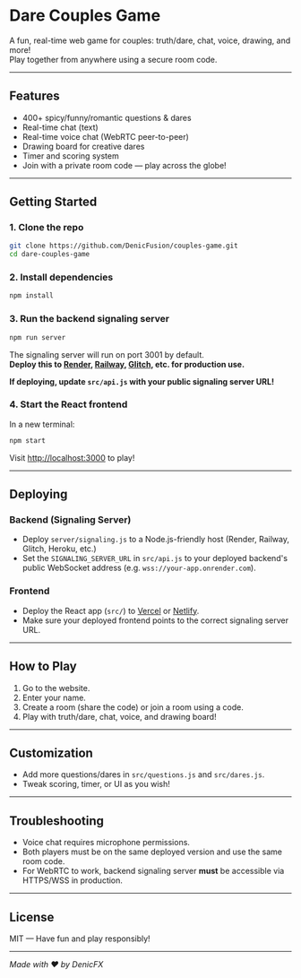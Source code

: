 # Dare Couples Game

A fun, real-time web game for couples: truth/dare, chat, voice, drawing, and more!  
Play together from anywhere using a secure room code.

---

## Features

- 400+ spicy/funny/romantic questions & dares
- Real-time chat (text)
- Real-time voice chat (WebRTC peer-to-peer)
- Drawing board for creative dares
- Timer and scoring system
- Join with a private room code — play across the globe!

---

## Getting Started

### 1. Clone the repo

```bash
git clone https://github.com/DenicFusion/couples-game.git
cd dare-couples-game
```

### 2. Install dependencies

```bash
npm install
```

### 3. Run the backend signaling server

```bash
npm run server
```
The signaling server will run on port 3001 by default.  
**Deploy this to [Render](https://render.com/), [Railway](https://railway.app/), [Glitch](https://glitch.com/), etc. for production use.**

**If deploying, update `src/api.js` with your public signaling server URL!**

### 4. Start the React frontend

In a new terminal:

```bash
npm start
```
Visit [http://localhost:3000](http://localhost:3000) to play!

---

## Deploying

### Backend (Signaling Server)

- Deploy `server/signaling.js` to a Node.js-friendly host (Render, Railway, Glitch, Heroku, etc.)
- Set the `SIGNALING_SERVER_URL` in `src/api.js` to your deployed backend's public WebSocket address (e.g. `wss://your-app.onrender.com`).

### Frontend

- Deploy the React app (`src/`) to [Vercel](https://vercel.com/) or [Netlify](https://netlify.com/).
- Make sure your deployed frontend points to the correct signaling server URL.

---

## How to Play

1. Go to the website.
2. Enter your name.
3. Create a room (share the code) or join a room using a code.
4. Play with truth/dare, chat, voice, and drawing board!

---

## Customization

- Add more questions/dares in `src/questions.js` and `src/dares.js`.
- Tweak scoring, timer, or UI as you wish!

---

## Troubleshooting

- Voice chat requires microphone permissions.  
- Both players must be on the same deployed version and use the same room code.
- For WebRTC to work, backend signaling server **must** be accessible via HTTPS/WSS in production.

---

## License

MIT — Have fun and play responsibly!

---

_Made with ❤️ by DenicFX_
